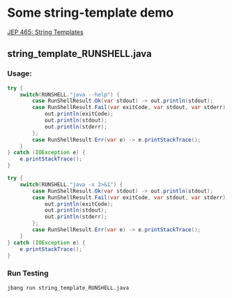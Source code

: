 # Some string-template demo

[JEP 465: String Templates](https://openjdk.org/jeps/465)

## string_template_RUNSHELL.java

### Usage:

```java
try {
    switch(RUNSHELL."java --help") {
        case RunShellResult.Ok(var stdout) -> out.println(stdout);
        case RunShellResult.Fail(var exitCode, var stdout, var stderr) -> {
            out.println(exitCode);
            out.println(stdout);
            out.println(stderr);
        };
        case RunShellResult.Err(var e) -> e.printStackTrace();
    }
} catch (IOException e) {
    e.printStackTrace();
}
```

```java
try {
    switch(RUNSHELL."java -x 2>&1") {
        case RunShellResult.Ok(var stdout) -> out.println(stdout);
        case RunShellResult.Fail(var exitCode, var stdout, var stderr) -> {
            out.println(exitCode);
            out.println(stdout);
            out.println(stderr);
        };
        case RunShellResult.Err(var e) -> e.printStackTrace();
    }
} catch (IOException e) {
    e.printStackTrace();
}
```

### Run Testing

```shell
jbang run string_template_RUNSHELL.java
``` 
